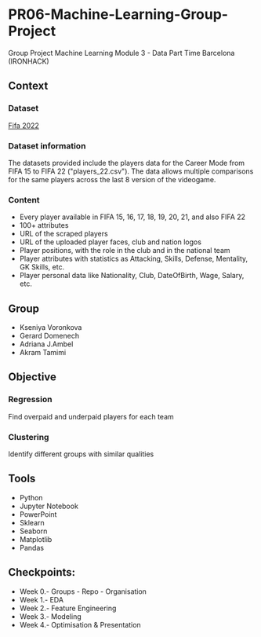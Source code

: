 # PR06-Machine-Learning-Group-Project                           
Group Project Machine Learning Module 3 - Data Part Time Barcelona (IRONHACK)

## Context

### Dataset 

[Fifa 2022](https://www.kaggle.com/stefanoleone992/fifa-22-complete-player-dataset?select=players_22.csv)

### Dataset information

The datasets provided include the players data for the Career Mode from FIFA 15 to FIFA 22 ("players_22.csv"). The data allows multiple comparisons for the same players across the last 8 version of the videogame.

### Content

* Every player available in FIFA 15, 16, 17, 18, 19, 20, 21, and also FIFA 22
* 100+ attributes
* URL of the scraped players
* URL of the uploaded player faces, club and nation logos
* Player positions, with the role in the club and in the national team
* Player attributes with statistics as Attacking, Skills, Defense, Mentality, GK Skills, etc.
* Player personal data like Nationality, Club, DateOfBirth, Wage, Salary, etc.

## Group

- Kseniya Voronkova
- Gerard Domenech
- Adriana J.Ambel
- Akram Tamimi 

## Objective

### Regression
Find overpaid and underpaid players for each team
### Clustering
Identify different groups with similar qualities

## Tools

- Python
- Jupyter Notebook
- PowerPoint
- Sklearn
- Seaborn
- Matplotlib
- Pandas

## Checkpoints:

* Week 0.- Groups - Repo - Organisation
* Week 1.- EDA
* Week 2.- Feature Engineering
* Week 3.- Modeling
* Week 4.- Optimisation & Presentation



